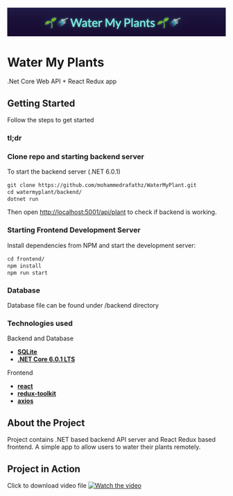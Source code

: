 ![Water My Plants](./assets/header.png)


# Water My Plants

.Net Core Web API + React Redux app


## Getting Started

Follow the steps to get started 

### tl;dr
### Clone repo and starting backend server

To start the backend server (.NET 6.0.1)
 ```
git clone https://github.com/mohammedrafathz/WaterMyPlant.git
cd watermyplant/backend/
dotnet run
```

Then open [http://localhost:5001/api/plant](http://localhost:5001/api/plant) to check if backend is working.

### Starting Frontend Development Server

Install dependencies from NPM and start the development server:

```
cd frontend/
npm install
npm run start
```

### Database
Database file can be found under /backend directory


### Technologies used

Backend and Database

  * [**SQLite**](https://www.sqlite.org/index.html)
  * [**.NET Core 6.0.1 LTS**](https://dotnet.microsoft.com/en-us/download)

Frontend
  * [**react**](https://www.npmjs.com/package/react)
  * [**redux-toolkit**](https://www.npmjs.com/package/@reduxjs/toolkit)
  * [**axios**](https://www.npmjs.com/package/axios)


## About the Project

Project contains .NET based backend API server and React Redux based frontend. A simple app to allow users to water their plants remotely.

## Project in Action

Click to download video file
[![Watch the video](./assets/ss.png)](./assets/video.mov)